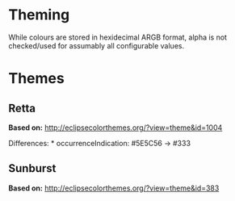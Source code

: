 Theming
=======

While colours are stored in hexidecimal ARGB format, alpha is not checked/used for assumably all configurable values.

Themes
======

Retta
-----

**Based on:** http://eclipsecolorthemes.org/?view=theme&id=1004

Differences:
    * occurrenceIndication: #5E5C56 -> #333
 
 
Sunburst
-------

**Based on:** http://eclipsecolorthemes.org/?view=theme&id=383